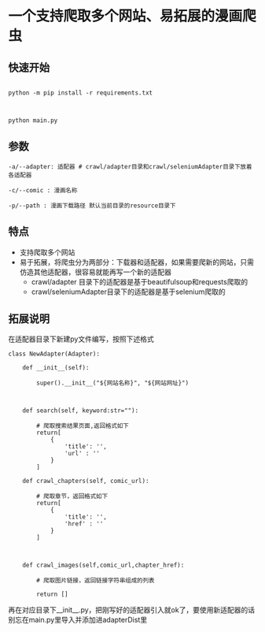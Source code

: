 # 一个支持爬取多个网站、易拓展的漫画爬虫

  

## 快速开始

```

python -m pip install -r requirements.txt

  

python main.py

```

## 参数
```
-a/--adapter: 适配器 # crawl/adapter目录和crawl/seleniumAdapter目录下放着各适配器

-c/--comic : 漫画名称

-p/--path : 漫画下载路径 默认当前目录的resource目录下
```
  

## 特点

- 支持爬取多个网站
- 易于拓展，将爬虫分为两部分：下载器和适配器，如果需要爬新的网站，只需仿造其他适配器，很容易就能再写一个新的适配器
	- crawl/adapter 目录下的适配器是基于beautifulsoup和requests爬取的
	- crawl/seleniumAdapter目录下的适配器是基于selenium爬取的

## 拓展说明
在适配器目录下新建py文件编写，按照下述格式
```
class NewAdapter(Adapter):

    def __init__(self):

        super().__init__("${网站名称}", "${网站网址}")

  

    def search(self, keyword:str=""):

        # 爬取搜索结果页面,返回格式如下
        return[
	        {
		        'title': '',
		        'url' : ''
	        }
        ]

    def crawl_chapters(self, comic_url):

        # 爬取章节，返回格式如下
        return[
	        {
		        'title': '',
		        'href' : ''
	        }
        ]

  

    def crawl_images(self,comic_url,chapter_href):

        # 爬取图片链接，返回链接字符串组成的列表

        return []
```
再在对应目录下__init__.py，把刚写好的适配器引入就ok了，要使用新适配器的话别忘在main.py里导入并添加进adapterDist里
